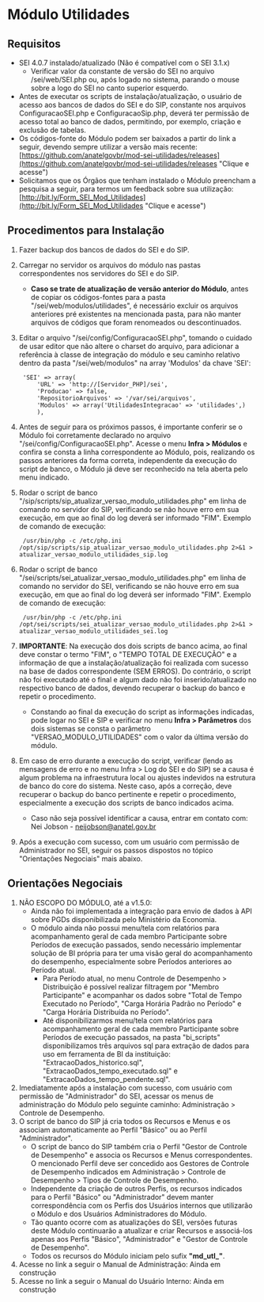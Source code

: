 # Módulo Utilidades

## Requisitos
- SEI 4.0.7 instalado/atualizado (Não é compatível com o SEI 3.1.x)
   - Verificar valor da constante de versão do SEI no arquivo /sei/web/SEI.php ou, após logado no sistema, parando o mouse sobre a logo do SEI no canto superior esquerdo.
- Antes de executar os scripts de instalação/atualização, o usuário de acesso aos bancos de dados do SEI e do SIP, constante nos arquivos ConfiguracaoSEI.php e ConfiguracaoSip.php, deverá ter permissão de acesso total ao banco de dados, permitindo, por exemplo, criação e exclusão de tabelas.
- Os códigos-fonte do Módulo podem ser baixados a partir do link a seguir, devendo sempre utilizar a versão mais recente: [https://github.com/anatelgovbr/mod-sei-utilidades/releases](https://github.com/anatelgovbr/mod-sei-utilidades/releases "Clique e acesse")
- Solicitamos que os Órgãos que tenham instalado o Módulo preencham a pesquisa a seguir, para termos um feedback sobre sua utilização: [http://bit.ly/Form_SEI_Mod_Utilidades](http://bit.ly/Form_SEI_Mod_Utilidades "Clique e acesse")

## Procedimentos para Instalação
1. Fazer backup dos bancos de dados do SEI e do SIP.
2. Carregar no servidor os arquivos do módulo nas pastas correspondentes nos servidores do SEI e do SIP.
   - **Caso se trate de atualização de versão anterior do Módulo**, antes de copiar os códigos-fontes para a pasta "/sei/web/modulos/utilidades", é necessário excluir os arquivos anteriores pré existentes na mencionada pasta, para não manter arquivos de códigos que foram renomeados ou descontinuados.
3. Editar o arquivo "/sei/config/ConfiguracaoSEI.php", tomando o cuidado de usar editor que não altere o charset do arquivo, para adicionar a referência à classe de integração do módulo e seu caminho relativo dentro da pasta "/sei/web/modulos" na array 'Modulos' da chave 'SEI':

		'SEI' => array(
			'URL' => 'http://[Servidor_PHP]/sei',
			'Producao' => false,
			'RepositorioArquivos' => '/var/sei/arquivos',
			'Modulos' => array('UtilidadesIntegracao' => 'utilidades',)
			),

4. Antes de seguir para os próximos passos, é importante conferir se o Módulo foi corretamente declarado no arquivo "/sei/config/ConfiguracaoSEI.php". Acesse o menu **Infra > Módulos** e confira se consta a linha correspondente ao Módulo, pois, realizando os passos anteriores da forma correta, independente da execução do script de banco, o Módulo já deve ser reconhecido na tela aberta pelo menu indicado.
5. Rodar o script de banco "/sip/scripts/sip_atualizar_versao_modulo_utilidades.php" em linha de comando no servidor do SIP, verificando se não houve erro em sua execução, em que ao final do log deverá ser informado "FIM". Exemplo de comando de execução:

		/usr/bin/php -c /etc/php.ini /opt/sip/scripts/sip_atualizar_versao_modulo_utilidades.php 2>&1 > atualizar_versao_modulo_utilidades_sip.log

6. Rodar o script de banco "/sei/scripts/sei_atualizar_versao_modulo_utilidades.php" em linha de comando no servidor do SEI, verificando se não houve erro em sua execução, em que ao final do log deverá ser informado "FIM". Exemplo de comando de execução:

		/usr/bin/php -c /etc/php.ini /opt/sei/scripts/sei_atualizar_versao_modulo_utilidades.php 2>&1 > atualizar_versao_modulo_utilidades_sei.log

7. **IMPORTANTE**: Na execução dos dois scripts de banco acima, ao final deve constar o termo "FIM", o "TEMPO TOTAL DE EXECUÇÃO" e a informação de que a instalação/atualização foi realizada com sucesso na base de dados correspondente (SEM ERROS). Do contrário, o script não foi executado até o final e algum dado não foi inserido/atualizado no respectivo banco de dados, devendo recuperar o backup do banco e repetir o procedimento.
   - Constando ao final da execução do script as informações indicadas, pode logar no SEI e SIP e verificar no menu **Infra > Parâmetros** dos dois sistemas se consta o parâmetro "VERSAO_MODULO_UTILIDADES" com o valor da última versão do módulo.
8. Em caso de erro durante a execução do script, verificar (lendo as mensagens de erro e no menu Infra > Log do SEI e do SIP) se a causa é algum problema na infraestrutura local ou ajustes indevidos na estrutura de banco do core do sistema. Neste caso, após a correção, deve recuperar o backup do banco pertinente e repetir o procedimento, especialmente a execução dos scripts de banco indicados acima.
	- Caso não seja possível identificar a causa, entrar em contato com: Nei Jobson - neijobson@anatel.gov.br
9. Após a execução com sucesso, com um usuário com permissão de Administrador no SEI, seguir os passos dispostos no tópico "Orientações Negociais" mais abaixo.

## Orientações Negociais
1. NÃO ESCOPO DO MÓDULO, até a v1.5.0: 
	- Ainda não foi implementada a integração para envio de dados à API sobre PGDs disponibilizada pelo Ministério da Economia.
	- O módulo ainda não possui menu/tela com relatórios para acompanhamento geral de cada membro Participante sobre Períodos de execução passados, sendo necessário implementar solução de BI própria para ter uma visão geral do acompanhamento do desempenho, especialmente sobre Períodos anteriores ao Período atual.
		- Para Período atual, no menu Controle de Desempenho > Distribuição é possível realizar filtragem por "Membro Participante" e acompanhar os dados sobre "Total de Tempo Executado no Período", "Carga Horária Padrão no Período" e "Carga Horária Distribuída no Período".
		- Até disponibilizarmos menu/tela com relatórios para acompanhamento geral de cada membro Participante sobre Períodos de execução passados, na pasta "bi_scripts" disponibilizamos três arquivos sql para extração de dados para uso em ferramenta de BI da instituição: "ExtracaoDados_historico.sql", "ExtracaoDados_tempo_executado.sql" e "ExtracaoDados_tempo_pendente.sql".
2. Imediatamente após a instalação com sucesso, com usuário com permissão de "Administrador" do SEI, acessar os menus de administração do Módulo pelo seguinte caminho: Administração > Controle de Desempenho.
3. O script de banco do SIP já cria todos os Recursos e Menus e os associam automaticamente ao Perfil "Básico" ou ao Perfil "Administrador".
	- O script de banco do SIP também cria o Perfil "Gestor de Controle de Desempenho" e associa os Recursos e Menus correspondentes. O mencionado Perfil deve ser concedido aos Gestores de Controle de Desempenho indicados em Administração > Controle de Desempenho > Tipos de Controle de Desempenho.
	- Independente da criação de outros Perfis, os recursos indicados para o Perfil "Básico" ou "Administrador" devem manter correspondência com os Perfis dos Usuários internos que utilizarão o Módulo e dos Usuários Administradores do Módulo.
	- Tão quanto ocorre com as atualizações do SEI, versões futuras deste Módulo continuarão a atualizar e criar Recursos e associá-los apenas aos Perfis "Básico", "Administrador" e "Gestor de Controle de Desempenho".
	- Todos os recursos do Módulo iniciam pelo sufix **"md_utl_"**.
4. Acesse no link a seguir o Manual de Administração: Ainda em construção
5. Acesse no link a seguir o Manual do Usuário Interno: Ainda em construção